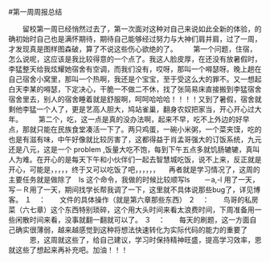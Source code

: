 #第一周周报总结

　　留校第一周已经悄然过去了，第一次面对这种对自己来说如此全新的体验，的确初始时自己也是满怀期待，期待自己能够经过努力与大神们肩并肩，过了一周，才发现真是图样图森破，算了不说这些伤心欲绝的了。
   　　第一个问题，住宿，怎么说呢，这应该是我比较得意的一个点了。我这人脸皮厚，在还没有放暑假时，李猛整天给我炫耀她宿舍有空调，而我们没有，哎呀，那叫一个嘚瑟呀。晚上趟在自己宿舍小窝里，那叫一个热啊，我还是个宝宝，至于受这么大的罪不。又一想起白天李某的嘚瑟，下定决心，干脆一不做二不休，找了张简易床直接搬到李猛宿舍宿舍里去，别人的宿舍睡着就是舒服啊，呵呵哈哈哈！！！！又到了暑假，宿舍就剩他李猛一个人了，更是艺高人胆大，鸠站雀巢，翻身农奴把家当，开心开心过大年。
   　　第二个，吃，这一点是真的没办法啊，起来不早，吃不上外边的好早点，那就只能在民族食堂凑活一下了。两只鸡蛋，一碗小米粥，一个菜夹馍，吃的也是有滋有味，中午好像就比较厉害了，这都得益于肖孟哥强大的订饭系统，九元还是八元，这是一个 problem ,饭量大吃不饱，每到下午五点多就饥肠辘辘，真叫人为难。在开心的是每天下午和小伙伴们一起去智慧城吃饭，说不上来，反正就是开心，可能是，，，，，终于又可以吃饭了吧，，，，，，
    　再者就是学习情况了，这周的主要任务就是做除了　ls 这个命令，我做的时候比较顺写ls　　－a,-l  用了一天，写－Ｒ用了一天，期间找学长帮我调了一下，这里就不具体说那些bug了，详见博客。
     １　：　　文件的具体操作（就是第六章那些东西）
     ２　：　　鸟哥的私房菜（六七章）这个东西特别琐碎，这个用大头时间来看太浪费时间，下周准备用一些闲散时间来看，没事就翻一翻就可以了。
     ３　：　　每天的刷题，这一方面自己确实很薄弱，越来越感觉到这种将想法快速转化为实际代码的能力的重要了
　　　恩，这周就这些了，给自己建议，学习时保持精神旺盛，提高学习效率，恩就这些了想起来再补充吧。加油！！！